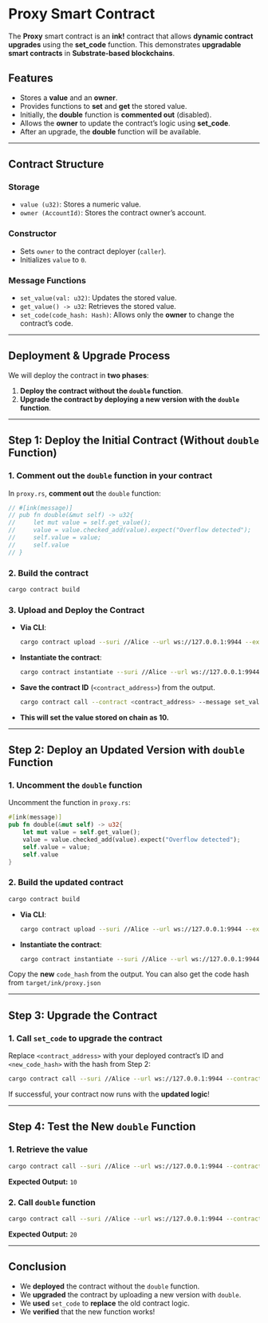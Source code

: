 
# **Proxy Smart Contract**

The **Proxy** smart contract is an **ink!** contract that allows **dynamic contract upgrades** using the **set_code** function. This demonstrates **upgradable smart contracts** in **Substrate-based blockchains**.

## **Features**
- Stores a **value** and an **owner**.
- Provides functions to **set** and **get** the stored value.
- Initially, the **double** function is **commented out** (disabled).
- Allows the **owner** to update the contract’s logic using **set_code**.
- After an upgrade, the **double** function will be available.

---

## **Contract Structure**

### **Storage**
- `value (u32)`: Stores a numeric value.
- `owner (AccountId)`: Stores the contract owner’s account.

### **Constructor**
- Sets `owner` to the contract deployer (`caller`).
- Initializes `value` to `0`.

### **Message Functions**
- `set_value(val: u32)`: Updates the stored value.
- `get_value() -> u32`: Retrieves the stored value.
- `set_code(code_hash: Hash)`: Allows only the **owner** to change the contract’s code.

---

## **Deployment & Upgrade Process**

We will deploy the contract in **two phases**:
1. **Deploy the contract without the `double` function**.
2. **Upgrade the contract by deploying a new version with the `double` function**.

---

## **Step 1: Deploy the Initial Contract (Without `double` Function)**

### **1. Comment out the `double` function in your contract**
In `proxy.rs`, **comment out** the `double` function:
```rust
// #[ink(message)]
// pub fn double(&mut self) -> u32{
//     let mut value = self.get_value();
//     value = value.checked_add(value).expect("Overflow detected");
//     self.value = value;
//     self.value
// }
```

### **2. Build the contract**
```sh
cargo contract build
```

### **3. Upload and Deploy the Contract**
- **Via CLI**:
  ```sh
  cargo contract upload --suri //Alice --url ws://127.0.0.1:9944 --execute
  ```
- **Instantiate the contract**:
  ```sh
  cargo contract instantiate --suri //Alice --url ws://127.0.0.1:9944 --execute
  ```

- **Save the contract ID** (`<contract_address>`) from the output.
  ```sh
  cargo contract call --contract <contract_address> --message set_value --args 10 --execute  
  ```
- **This will set the value stored on chain as 10.**
---

## **Step 2: Deploy an Updated Version with `double` Function**

### **1. Uncomment the `double` function**
Uncomment the function in `proxy.rs`:
```rust
#[ink(message)]
pub fn double(&mut self) -> u32{
    let mut value = self.get_value();
    value = value.checked_add(value).expect("Overflow detected");
    self.value = value;
    self.value
}
```

### **2. Build the updated contract**
```sh
cargo contract build
```

- **Via CLI**:
  ```sh
  cargo contract upload --suri //Alice --url ws://127.0.0.1:9944 --execute
  ```
- **Instantiate the contract**:
  ```sh
  cargo contract instantiate --suri //Alice --url ws://127.0.0.1:9944 --execute
  ```

Copy the **new** `code_hash` from the output. You can also get the code hash from `target/ink/proxy.json`

---

## **Step 3: Upgrade the Contract**

### **1. Call `set_code` to upgrade the contract**
Replace `<contract_address>` with your deployed contract’s ID and `<new_code_hash>` with the hash from Step 2:
```sh
cargo contract call --suri //Alice --url ws://127.0.0.1:9944 --contract <previous_contract_address> --message set_code --args <new_code_hash> --execute
```

If successful, your contract now runs with the **updated logic**!

---

## **Step 4: Test the New `double` Function**



### **1. Retrieve the value**
```sh
cargo contract call --suri //Alice --url ws://127.0.0.1:9944 --contract <previous_contract_address> --message get_value
```
**Expected Output:** `10`

### **2. Call `double` function**
```sh
cargo contract call --suri //Alice --url ws://127.0.0.1:9944 --contract <previous_contract_address> --message double --execute
```
**Expected Output:** `20`

---

## **Conclusion**
- We **deployed** the contract without the `double` function.
- We **upgraded** the contract by uploading a new version with `double`.
- We **used** `set_code` to **replace** the old contract logic.
- We **verified** that the new function works!

